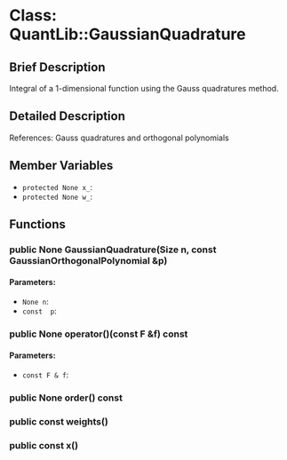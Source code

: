# Class: QuantLib::GaussianQuadrature

## Brief Description
Integral of a 1-dimensional function using the Gauss quadratures method. 

## Detailed Description
References: Gauss quadratures and orthogonal polynomials

## Member Variables
- `protected None x_`: 
- `protected None w_`: 

## Functions
### public None GaussianQuadrature(Size n, const GaussianOrthogonalPolynomial &p)

#### Parameters:
- `None n`: 
- `const  p`: 

### public None operator()(const F &f) const

#### Parameters:
- `const F & f`: 

### public None order() const


### public const  weights()


### public const  x()


